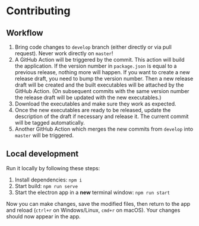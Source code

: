 # Contributing

## Workflow

1. Bring code changes to `develop` branch (either directly or via pull request). Never work directly on `master`!
1. A GitHub Action will be triggered by the commit. This action will build the application. If the version number in `package.json` is equal to a previous release, nothing more will happen. If you want to create a new release draft, you need to bump the version number. Then a new release draft will be created and the built executables will be attached by the GitHub Action. (On subsequent commits with the same version number the release draft will be updated with the new executables.)
1. Download the executables and make sure they work as expected.
1. Once the new executables are ready to be released, update the description of the draft if necessary and release it. The current commit will be tagged automatically.
1. Another GitHub Action which merges the new commits from `develop` into `master` will be triggered.

## Local development

Run it locally by following these steps:

1. Install dependencies: `npm i`
1. Start build: `npm run serve`
1. Start the electron app in a **new** terminal window: `npm run start`

Now you can make changes, save the modified files, then return to the app and reload (`ctrl+r` on Windows/Linux, `cmd+r` on macOS). Your changes should now appear in the app.
